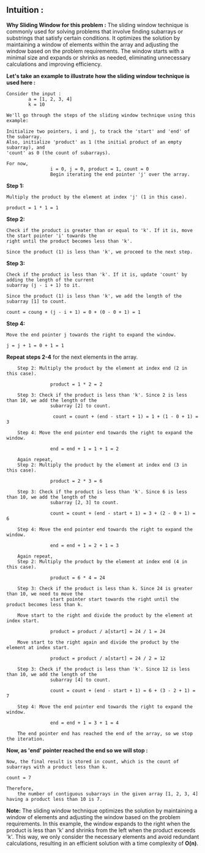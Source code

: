 ## Intuition : 

**Why Sliding Window for this problem :**
The sliding window technique is commonly used for solving problems that involve finding subarrays or substrings that satisfy certain conditions. It optimizes the solution by maintaining a window of elements within the array and adjusting the window based on the problem requirements. The window starts with a minimal size and expands or shrinks as needed, eliminating unnecessary calculations and improving efficiency.

**Let's take an example to illustrate how the sliding window technique is used here :**
```
Consider the input : 
        a = [1, 2, 3, 4]
        k = 10

We'll go through the steps of the sliding window technique using this example:

Initialize two pointers, i and j, to track the 'start' and 'end' of the subarray. 
Also, initialize 'product' as 1 (the initial product of an empty subarray), and 
'count' as 0 (the count of subarrays).

For now,
                i = 0, j = 0, product = 1, count = 0
                Begin iterating the end pointer 'j' over the array.
```

**Step 1:**
``` 
Multiply the product by the element at index 'j' (1 in this case).

product = 1 * 1 = 1
```
**Step 2:**
```
Check if the product is greater than or equal to 'k'. If it is, move the start pointer 'i' towards the 
right until the product becomes less than 'k'.

Since the product (1) is less than 'k', we proceed to the next step.
```
**Step 3:**
```
Check if the product is less than 'k'. If it is, update 'count' by adding the length of the current 
subarray (j - i + 1) to it.

Since the product (1) is less than 'k', we add the length of the subarray [1] to count.

count = coung + (j - i + 1) = 0 + (0 - 0 + 1) = 1
```
**Step 4:**
```
Move the end pointer j towards the right to expand the window.

j = j + 1 = 0 + 1 = 1
```

**Repeat steps 2-4** for the next elements in the array.
```
    Step 2: Multiply the product by the element at index end (2 in this case).

                product = 1 * 2 = 2

    Step 3: Check if the product is less than 'k'. Since 2 is less than 10, we add the length of the
                subarray [2] to count.

                 count = count + (end - start + 1) = 1 + (1 - 0 + 1) = 3

    Step 4: Move the end pointer end towards the right to expand the window.

                end = end + 1 = 1 + 1 = 2

    Again repeat, 
    Step 2: Multiply the product by the element at index end (3 in this case).
                
                product = 2 * 3 = 6

    Step 3: Check if the product is less than 'k'. Since 6 is less than 10, we add the length of the 
                subarray [2, 3] to count.

                count = count + (end - start + 1) = 3 + (2 - 0 + 1) = 6

    Step 4: Move the end pointer end towards the right to expand the window.

                end = end + 1 = 2 + 1 = 3

    Again repeat, 
    Step 2: Multiply the product by the element at index end (4 in this case).

                product = 6 * 4 = 24

    Step 3: Check if the product is less than k. Since 24 is greater than 10, we need to move the 
                start pointer start towards the right until the product becomes less than k.

    Move start to the right and divide the product by the element at index start.

                product = product / a[start] = 24 / 1 = 24

    Move start to the right again and divide the product by the element at index start.

                product = product / a[start] = 24 / 2 = 12

    Step 3: Check if the product is less than 'k'. Since 12 is less than 10, we add the length of the
                subarray [4] to count.

                count = count + (end - start + 1) = 6 + (3 - 2 + 1) = 7

    Step 4: Move the end pointer end towards the right to expand the window.

                end = end + 1 = 3 + 1 = 4
    
    The end pointer end has reached the end of the array, so we stop the iteration.
```

**Now, as 'end' pointer reached the end so we will stop :**
```
Now, the final result is stored in count, which is the count of subarrays with a product less than k.

count = 7

Therefore, 
    the number of contiguous subarrays in the given array [1, 2, 3, 4] having a product less than 10 is 7.
```

**Note:**
The sliding window technique optimizes the solution by maintaining a window of elements and adjusting the window based on the problem requirements. In this example, the window expands to the right when the product is less than 'k' and shrinks from the left when the product exceeds 'k'. This way, we only consider the necessary elements and avoid redundant calculations, resulting in an efficient solution with a time complexity of **O(n)**.
